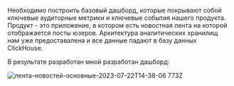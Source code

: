   Необходимо построить базовый дашборд, которые покрывают собой ключевые аудиторные метрики и ключевые события нашего продукта. Продукт - это приложение, в котором есть новостная лента на которой отображается посты юзеров. Архитектура аналитических хранилищ нам уже предоставалена и все данные падают в базу данных ClickHouse. 

В результате разработан мной разработан дашборд:

![лента-новостей-основные-2023-07-22T14-38-06 773Z](https://github.com/kolka-horkov/main-dashboard/assets/126708260/c16d7369-6950-4089-b6c6-f38531496a67)

